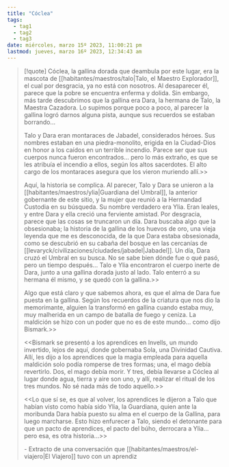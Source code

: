```yaml
---
title: "Cóclea" 
tags:
  - tag1
  - tag2
  - tag3
date: miércoles, marzo 15º 2023, 11:00:21 pm
lastmod: jueves, marzo 16º 2023, 12:34:43 am
---
```


> [!quote]
> Cóclea, la gallina dorada que deambula por este lugar, era la mascota de [[habitantes/maestros/talo|Talo, el Maestro Explorador]], el cual por desgracia, ya no está con nosotros. Al desaparecer él, parece que la pobre se encuentra enferma y dolida. Sin embargo, más tarde descubrimos que la gallina era Dara, la hermana de Talo, la Maestra Cazadora. Lo supimos porque poco a poco, al parecer la gallina logró darnos alguna pista, aunque sus recuerdos se estaban borrando...
> 
> Talo y Dara eran montaraces de Jabadel, considerados héroes. Sus nombres estaban en una piedra-monolito, erigida en la Ciudad-Dios en honor a los caídos en un terrible incendio. Parece ser que sus cuerpos nunca fueron encontrados... pero lo más extraño, es que se les atribuía el incendio a ellos, según los altos sacerdotes. El alto cargo de los montaraces asegura que los vieron muriendo allí.>>
> 
> Aquí, la historia se complica. Al parecer, Talo y Dara se unieron a la [[habitantes/maestros/ylia|Guardiana del Umbral]], la anterior gobernante de este sitio, y la mujer que reunió a la Hermandad Custodia en su búsqueda. Su nombre verdadero era Ylia. Eran leales, y entre Dara y ella creció una ferviente amistad. Por desgracia, parece que las cosas se truncaron un día. Dara buscaba algo que la obsesionaba; la historia de la gallina de los huevos de oro, una vieja leyenda que me es desconocida, de la que Dara estaba obsesionada, como se descubrió en su cabaña del bosque en las cercanías de [[levaryck/civilizaciones/ciudades/jabadel|Jabadel]]. Un día, Dara cruzó el Umbral en su busca. No se sabe bien dónde fue o qué pasó, pero un tiempo después... Talo e Ylia encontraron el cuerpo inerte de Dara, junto a una gallina dorada justo al lado. Talo enterró a su hermana él mismo, y se quedó con la gallina.>>
> 
> Algo que está claro y que sabemos ahora, es que el alma de Dara fue puesta en la gallina. Según los recuerdos de la criatura que nos dio la memorimante, alguien la transformó en gallina cuando estaba muy, muy malherida en un campo de batalla de fuego y ceniza. La maldición se hizo con un poder que no es de este mundo... como dijo Bismark.>>
> 
> <<Bismark se presentó a los aprendices en Invells, un mundo invertido, lejos de aquí, donde gobernaba Sola, una Divinidad Cautiva. Allí, les dijo a los aprendices que la magia empleada para aquella maldición solo podía romperse de tres formas; una, el mago debía revertirlo. Dos, el mago debía morir. Y tres, debía llevarse a Cóclea al lugar donde agua, tierra y aire son uno, y allí, realizar el ritual de los tres mundos. No sé nada más de todo aquello.>>
> 
> <<Lo que sí se, es que al volver, los aprendices le dijeron a Talo que habían visto como había sido Ylia, la Guardiana, quien ante la moribunda Dara había puesto su alma en el cuerpo de la Gallina, para luego marcharse. Esto hizo enfurecer a Talo, siendo el detonante para que un pacto de aprendices, el pacto del búho, derrocara a Ylia... pero esa, es otra historia...>>
> 
> \- Extracto de una conversación que [[habitantes/maestros/el-viajero|El Viajero]] tuvo con un aprendiz


